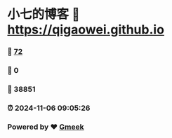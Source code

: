 # 小七的博客 :link: https://qigaowei.github.io 
### :page_facing_up: [72](https://qigaowei.github.io/tag.html) 
### :speech_balloon: 0 
### :hibiscus: 38851 
### :alarm_clock: 2024-11-06 09:05:26 
### Powered by :heart: [Gmeek](https://github.com/Meekdai/Gmeek)
